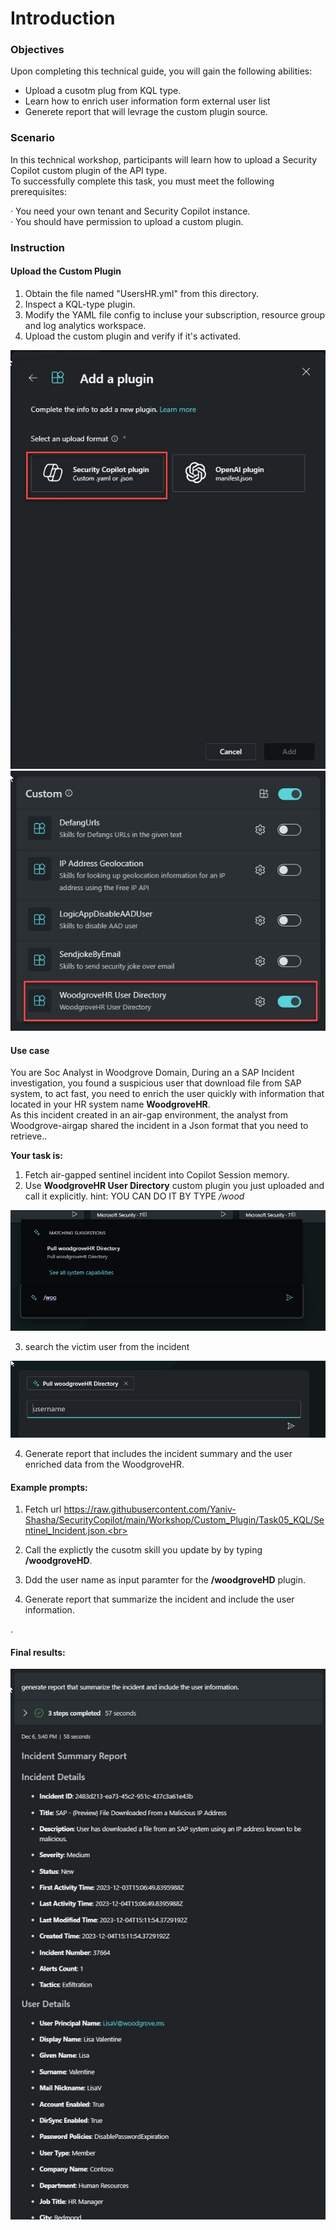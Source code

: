 # Introduction 

### Objectives

Upon completing this technical guide, you will gain the following abilities:<br>

* Upload a cusotm plug from KQL type.<br>
* Learn how to enrich user information form external user list <br>
* Generete report that will levrage the custom plugin source.<br>

### Scenario
In this technical workshop, participants will learn how to upload a Security Copilot custom plugin of the API type.<br> 
To successfully complete this task, you must meet the following prerequisites:<br>

· You need your own tenant and Security Copilot instance.<br>
· You should have permission to upload a custom plugin.<br>



###  Instruction
    

#### Upload the Custom Plugin 


1. Obtain the file named "UsersHR.yml" from this directory.<br>
2. Inspect a KQL-type plugin.<br>
3. Modify the YAML file config to incluse your subscription, resource group and log analytics workspace.<br>
4. Upload the custom plugin and verify if it's activated.<br>

<img src="https://github.com/Yaniv-Shasha/SecurityCopilot/blob/5cd2b8bb01eb8e3762371631aef03dd55697aded/Workshop/Custom_Plugin/Task03_GEO_IP_report/images/upload_plugin.jpg"/>


<img src="https://github.com/Yaniv-Shasha/SecurityCopilot/blob/8f8d876b47d68b620e7815ab584bdf382457073d/Workshop/Custom_Plugin/Task05_KQL/images/upload_plugin_wood.jpg"/>


####  Use case

You are Soc Analyst in Woodgrove Domain, During an a SAP Incident investigation, you found a suspicious user that download file from SAP system, to act fast, you need to enrich the user quickly with information that located in your HR system name **WoodgroveHR**.<br> 
As this incident created in an air-gap environment, the analyst from Woodgrove-airgap shared the incident in a Json format that you need to retrieve..<br> 



**Your task is:**<br>

1. Fetch air-gapped sentinel incident into Copilot Session memory. 
2. Use  **WoodgroveHR User Directory** custom plugin you just uploaded and call it explicitly. 
  hint: YOU CAN DO IT BY TYPE */wood* <br> 

<img src="https://github.com/Yaniv-Shasha/SecurityCopilot/blob/5d4c5f29d1b3cca6239fb227690ab9dce3272cc7/Workshop/Custom_Plugin/Task05_KQL/images/call_plugin.jpg"/>

3. search the victim user from the incident <br> 

<img src="https://github.com/Yaniv-Shasha/SecurityCopilot/blob/1a379fee910284aa03dfb5a3f21a17f0bbd97094/Workshop/Custom_Plugin/Task05_KQL/images/add_paramter.jpg"/>

4. Generate report that includes the incident summary and the user enriched data from the WoodgroveHR.


####   Example prompts:

1. Fetch url https://raw.githubusercontent.com/Yaniv-Shasha/SecurityCopilot/main/Workshop/Custom_Plugin/Task05_KQL/Sentinel_Incident.json.<br> 

2. Call the explictly the cusotm skill you update by by typing **/woodgroveHD**.<br> 

3. Ddd the user name as input paramter for the **/woodgroveHD** plugin.<br> 

4. Generate report that summarize the incident and include the user information.

.<br> 


#### Final results:
<img src="https://github.com/Yaniv-Shasha/SecurityCopilot/blob/624416689c40b5d2bcc357bc4e40af7f612cadd0/Workshop/Custom_Plugin/Task05_KQL/images/final_results.jpg"/>

